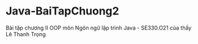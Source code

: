 # Java-BaiTapChuong2
 Bài tập chương II OOP môn Ngôn ngữ lập trình Java - SE330.O21 của thầy Lê Thanh Trọng
